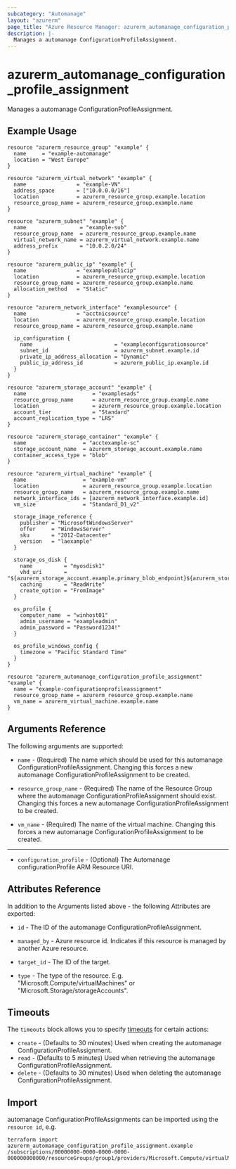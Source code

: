 ```yaml
---
subcategory: "Automanage"
layout: "azurerm"
page_title: "Azure Resource Manager: azurerm_automanage_configuration_profile_assignment"
description: |-
  Manages a automanage ConfigurationProfileAssignment.
---
```


# azurerm_automanage_configuration_profile_assignment

Manages a automanage ConfigurationProfileAssignment.

## Example Usage

```hcl
resource "azurerm_resource_group" "example" {
  name     = "example-automanage"
  location = "West Europe"
}

resource "azurerm_virtual_network" "example" {
  name                = "example-VN"
  address_space       = ["10.0.0.0/16"]
  location            = azurerm_resource_group.example.location
  resource_group_name = azurerm_resource_group.example.name
}

resource "azurerm_subnet" "example" {
  name                 = "example-sub"
  resource_group_name  = azurerm_resource_group.example.name
  virtual_network_name = azurerm_virtual_network.example.name
  address_prefix       = "10.0.2.0/24"
}

resource "azurerm_public_ip" "example" {
  name                = "examplepublicip"
  location            = azurerm_resource_group.example.location
  resource_group_name = azurerm_resource_group.example.name
  allocation_method   = "Static"
}

resource "azurerm_network_interface" "examplesource" {
  name                = "acctnicsource"
  location            = azurerm_resource_group.example.location
  resource_group_name = azurerm_resource_group.example.name

  ip_configuration {
    name                          = "exampleconfigurationsource"
    subnet_id                     = azurerm_subnet.example.id
    private_ip_address_allocation = "Dynamic"
    public_ip_address_id          = azurerm_public_ip.example.id
  }
}

resource "azurerm_storage_account" "example" {
  name                     = "examplesads"
  resource_group_name      = azurerm_resource_group.example.name
  location                 = azurerm_resource_group.example.location
  account_tier             = "Standard"
  account_replication_type = "LRS"
}

resource "azurerm_storage_container" "example" {
  name                  = "acctexample-sc"
  storage_account_name  = azurerm_storage_account.example.name
  container_access_type = "blob"
}

resource "azurerm_virtual_machine" "example" {
  name                  = "example-vm"
  location              = azurerm_resource_group.example.location
  resource_group_name   = azurerm_resource_group.example.name
  network_interface_ids = [azurerm_network_interface.example.id]
  vm_size               = "Standard_D1_v2"

  storage_image_reference {
    publisher = "MicrosoftWindowsServer"
    offer     = "WindowsServer"
    sku       = "2012-Datacenter"
    version   = "laexample"
  }

  storage_os_disk {
    name          = "myosdisk1"
    vhd_uri       = "${azurerm_storage_account.example.primary_blob_endpoint}${azurerm_storage_container.example.name}/myosdisk1.vhd"
    caching       = "ReadWrite"
    create_option = "FromImage"
  }

  os_profile {
    computer_name  = "winhost01"
    admin_username = "exampleadmin"
    admin_password = "Password1234!"
  }

  os_profile_windows_config {
    timezone = "Pacific Standard Time"
  }
}

resource "azurerm_automanage_configuration_profile_assignment" "example" {
  name = "example-configurationprofileassignment"
  resource_group_name = azurerm_resource_group.example.name
  vm_name = azurerm_virtual_machine.example.name
}
```

## Arguments Reference

The following arguments are supported:

* `name` - (Required) The name which should be used for this automanage ConfigurationProfileAssignment. Changing this forces a new automanage ConfigurationProfileAssignment to be created.

* `resource_group_name` - (Required) The name of the Resource Group where the automanage ConfigurationProfileAssignment should exist. Changing this forces a new automanage ConfigurationProfileAssignment to be created.

* `vm_name` - (Required) The name of the virtual machine. Changing this forces a new automanage ConfigurationProfileAssignment to be created.

---

* `configuration_profile` - (Optional) The Automanage configurationProfile ARM Resource URI.

## Attributes Reference

In addition to the Arguments listed above - the following Attributes are exported:

* `id` - The ID of the automanage ConfigurationProfileAssignment.

* `managed_by` - Azure resource id. Indicates if this resource is managed by another Azure resource.

* `target_id` - The ID of the target.

* `type` - The type of the resource. E.g. "Microsoft.Compute/virtualMachines" or "Microsoft.Storage/storageAccounts".

## Timeouts

The `timeouts` block allows you to specify [timeouts](https://www.terraform.io/docs/configuration/resources.html#timeouts) for certain actions:

* `create` - (Defaults to 30 minutes) Used when creating the automanage ConfigurationProfileAssignment.
* `read` - (Defaults to 5 minutes) Used when retrieving the automanage ConfigurationProfileAssignment.
* `delete` - (Defaults to 30 minutes) Used when deleting the automanage ConfigurationProfileAssignment.

## Import

automanage ConfigurationProfileAssignments can be imported using the `resource id`, e.g.

```shell
terraform import azurerm_automanage_configuration_profile_assignment.example /subscriptions/00000000-0000-0000-0000-000000000000/resourceGroups/group1/providers/Microsoft.Compute/virtualMachines/vm1/providers/Microsoft.Automanage/configurationProfileAssignments/configurationProfileAssignment1
```